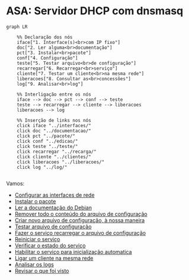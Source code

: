 # ASA: Servidor DHCP com dnsmasq

```mermaid
graph LR

    %% Declaração dos nós
    iface["1. Interface(s)<br>com IP fixo"]
    doc["2. Ler alguma<br>documentação"]
    pct["3. Instalar<br>pacote"]
    conf["4. Configuração"]
    teste["5. Testar arquivo<br>de configuração"]
    recarregar["6. Recarregar<br>serviço"]
    cliente["7. Testar um cliente<br>na mesma rede"]
    liberacoes["8. Consultar as<br>concessões"]
    log["9. Analisar<br>log"]

    %% Interligação entre os nós
    iface --> doc --> pct --> conf --> teste
    teste --> recarregar --> cliente --> liberacoes
    liberacoes --> log

    %% Inserção de links nos nós
    click iface "../interfaces/"
    click doc "../documentacao/"
    click pct "../pacote/"
    click conf "../edicao/"
    click teste "../teste/"
    click recarregar "../recarga/"
    click cliente "../clientes/"
    click liberacoes "../liberacoes/"
    click log "../log/"


```


Vamos:

- [Configurar as interfaces de rede](interfaces.md)
- [Instalar o pacote](pacote.md)
- [Ler a documentação do Debian](documentacao.md)
- [Remover todo o conteúdo do arquivo de configuração](limpeza.md)
- [Criar novo arquivo de configuração, à nossa maneira](edicao.md)
- [Testar arquivo de configuração](teste.md)
- [Fazer o serviço recarregar o arquivo de configuração](recarga.md)
- [Reiniciar o serviço](reinicio.md)
- [Verificar o estado do serviço](estado.md)
- [Habilitar o serviço para inicialização automatica](habilitacao.md)
- [Ligar um cliente na mesma rede](clientes.md)
- [Analisar os logs](log.md)
- [Revisar o que foi visto](revisao.md)
